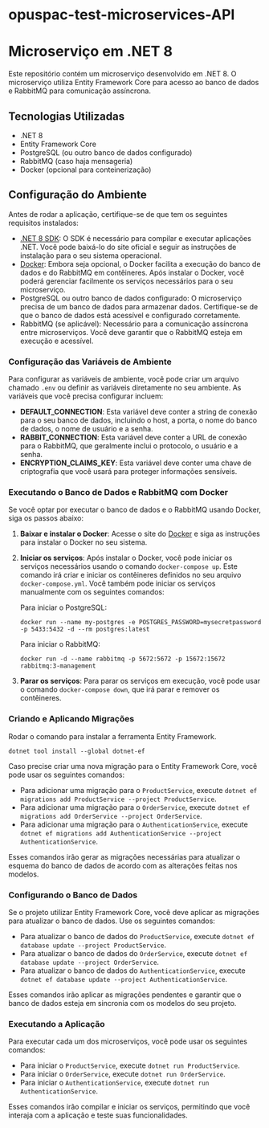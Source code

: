 # opuspac-test-microservices-API
# Microserviço em .NET 8

Este repositório contém um microserviço desenvolvido em .NET 8. O microserviço utiliza Entity Framework Core para acesso ao banco de dados e RabbitMQ para comunicação assíncrona.

## Tecnologias Utilizadas

- .NET 8
- Entity Framework Core
- PostgreSQL (ou outro banco de dados configurado)
- RabbitMQ (caso haja mensageria)
- Docker (opcional para conteinerização)

## Configuração do Ambiente

Antes de rodar a aplicação, certifique-se de que tem os seguintes requisitos instalados:

- [.NET 8 SDK](https://dotnet.microsoft.com/download/dotnet/8.0): O SDK é necessário para compilar e executar aplicações .NET. Você pode baixá-lo do site oficial e seguir as instruções de instalação para o seu sistema operacional.
- [Docker](https://www.docker.com/): Embora seja opcional, o Docker facilita a execução do banco de dados e do RabbitMQ em contêineres. Após instalar o Docker, você poderá gerenciar facilmente os serviços necessários para o seu microserviço.
- PostgreSQL ou outro banco de dados configurado: O microserviço precisa de um banco de dados para armazenar dados. Certifique-se de que o banco de dados está acessível e configurado corretamente.
- RabbitMQ (se aplicável): Necessário para a comunicação assíncrona entre microserviços. Você deve garantir que o RabbitMQ esteja em execução e acessível.

### Configuração das Variáveis de Ambiente

Para configurar as variáveis de ambiente, você pode criar um arquivo chamado `.env` ou definir as variáveis diretamente no seu ambiente. As variáveis que você precisa configurar incluem:

- **DEFAULT_CONNECTION**: Esta variável deve conter a string de conexão para o seu banco de dados, incluindo o host, a porta, o nome do banco de dados, o nome de usuário e a senha.
- **RABBIT_CONNECTION**: Esta variável deve conter a URL de conexão para o RabbitMQ, que geralmente inclui o protocolo, o usuário e a senha.
- **ENCRYPTION_CLAIMS_KEY**: Esta variável deve conter uma chave de criptografia que você usará para proteger informações sensíveis.

### Executando o Banco de Dados e RabbitMQ com Docker

Se você optar por executar o banco de dados e o RabbitMQ usando Docker, siga os passos abaixo:

1. **Baixar e instalar o Docker**: Acesse o site do [Docker](https://www.docker.com) e siga as instruções para instalar o Docker no seu sistema.
2. **Iniciar os serviços**: Após instalar o Docker, você pode iniciar os serviços necessários usando o comando `docker-compose up`. Este comando irá criar e iniciar os contêineres definidos no seu arquivo `docker-compose.yml`. Você também pode iniciar os serviços manualmente com os seguintes comandos:

   Para iniciar o PostgreSQL:
   ```
   docker run --name my-postgres -e POSTGRES_PASSWORD=mysecretpassword -p 5433:5432 -d --rm postgres:latest
   ```

   Para iniciar o RabbitMQ:
   ```
   docker run -d --name rabbitmq -p 5672:5672 -p 15672:15672 rabbitmq:3-management
   ```
3. **Parar os serviços**: Para parar os serviços em execução, você pode usar o comando `docker-compose down`, que irá parar e remover os contêineres.

### Criando e Aplicando Migrações

Rodar o comando para instalar a ferramenta Entity Framework.
```
dotnet tool install --global dotnet-ef
```

Caso precise criar uma nova migração para o Entity Framework Core, você pode usar os seguintes comandos:

- Para adicionar uma migração para o `ProductService`, execute `dotnet ef migrations add ProductService --project ProductService`.
- Para adicionar uma migração para o `OrderService`, execute `dotnet ef migrations add OrderService --project OrderService`.
- Para adicionar uma migração para o `AuthenticationService`, execute `dotnet ef migrations add AuthenticationService --project AuthenticationService`.

Esses comandos irão gerar as migrações necessárias para atualizar o esquema do banco de dados de acordo com as alterações feitas nos modelos.

### Configurando o Banco de Dados

Se o projeto utilizar Entity Framework Core, você deve aplicar as migrações para atualizar o banco de dados. Use os seguintes comandos:

- Para atualizar o banco de dados do `ProductService`, execute `dotnet ef database update --project ProductService`.
- Para atualizar o banco de dados do `OrderService`, execute `dotnet ef database update --project OrderService`.
- Para atualizar o banco de dados do `AuthenticationService`, execute `dotnet ef database update --project AuthenticationService`.

Esses comandos irão aplicar as migrações pendentes e garantir que o banco de dados esteja em sincronia com os modelos do seu projeto.

### Executando a Aplicação

Para executar cada um dos microserviços, você pode usar os seguintes comandos:

- Para iniciar o `ProductService`, execute `dotnet run ProductService`.
- Para iniciar o `OrderService`, execute `dotnet run OrderService`.
- Para iniciar o `AuthenticationService`, execute `dotnet run AuthenticationService`.

Esses comandos irão compilar e iniciar os serviços, permitindo que você interaja com a aplicação e teste suas funcionalidades.
